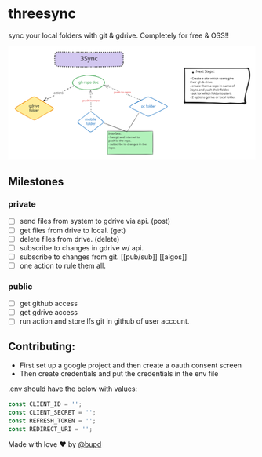 # threesync

sync your local folders with git & gdrive. Completely for free & OSS!!

![architecture-diagram.svg](./architecture-diagram.svg)

## Milestones
  ### private
  - [ ] send files from system to gdrive via api. (post)
  - [ ] get files from drive to local. (get)
  - [ ] delete files from drive. (delete)
  - [ ] subscribe to changes in gdrive w/ api.
  - [ ] subscribe to changes from git. [[pub/sub]] [[algos]]
  - [ ] one action to rule them all.

  ### public
  - [ ] get github access
  - [ ] get gdrive access
  - [ ] run action and store lfs git in github of user account. 

## Contributing:
- First set up a google project and then create a oauth consent screen
- Then create credentials and put the credentials in the env file

.env should have the below with values:
```js
const CLIENT_ID = '';
const CLIENT_SECRET = '';
const REFRESH_TOKEN = '';
const REDIRECT_URI = '';

```

Made with love ♥ by [@bupd](https://github.com/bupd)

